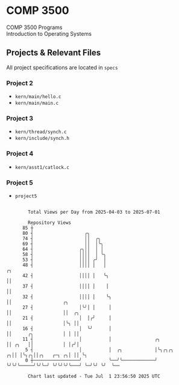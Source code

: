 # COMP 3500
COMP 3500 Programs  
Introduction to Operating Systems  
## Projects & Relevant Files
All project specifications are located in `specs`
### Project 2
- `kern/main/hello.c`
- `kern/main/main.c`
### Project 3
- `kern/thread/synch.c`
- `kern/include/synch.h`
### Project 4
- `kern/asst1/catlock.c`
### Project 5
- `project5`

```

        Total Views per Day from 2025-04-03 to 2025-07-01

        Repository Views
      85 ┼
      80 ┤                   ╭╮
      74 ┤                   ││  ╭╮
      69 ┤                   ││  │╰╮
      64 ┤                 ╭╮││  │ │
      58 ┤                 ││││  │ ╰╮
      53 ┤                 ││││ ╭╯  │
      48 ┤                 ││││ │   │                                ╭╮
      42 ┤                 ││││ │   ╰╮                               ││
      37 ┤                 ││││ │    │                               ││
      32 ┤                 ││││ │    ╰╮                              ││                   ╭╮
      27 ┤                 │╰╯│ │     │                              ││                   ││  ╭╮
      21 ┤                 │  │╭╯     │                              ││                   │╰╮ ││
      16 ┤                 │  ╰╯      │                              ││      ╭╮           │ │ ││
      11 ┤                 │          │                ╭╮            ││ ╭╮   ││           │ │╭╯│
       5 ┤                 │          │  ╭╮            │╰╮╭╮╭╮     ╭╮││ │╰╮╭╮││╭╮   ╭─╮ ╭╮│ ││ ╰╮
       0 ┼─────────────────╯          ╰──╯╰────────────╯ ╰╯╰╯╰─────╯╰╯╰─╯ ╰╯╰╯╰╯╰───╯ ╰─╯╰╯ ╰╯  ╰──

        Chart last updated - Tue Jul  1 23:56:50 2025 UTC
        
```
